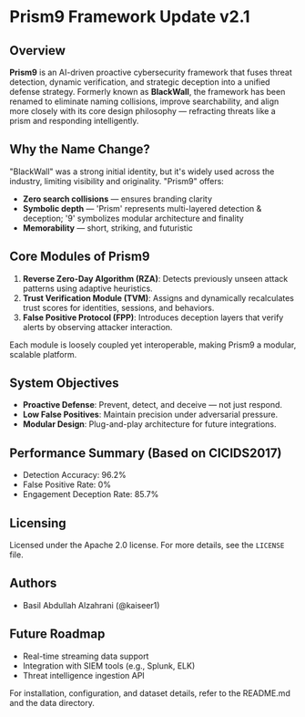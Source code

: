# Prism9 Framework Update v2.1

## Overview

**Prism9** is an AI-driven proactive cybersecurity framework that fuses threat detection, dynamic verification, and strategic deception into a unified defense strategy. Formerly known as **BlackWall**, the framework has been renamed to eliminate naming collisions, improve searchability, and align more closely with its core design philosophy — refracting threats like a prism and responding intelligently.

## Why the Name Change?

"BlackWall" was a strong initial identity, but it's widely used across the industry, limiting visibility and originality. "Prism9" offers:

* **Zero search collisions** — ensures branding clarity
* **Symbolic depth** — 'Prism' represents multi-layered detection & deception; '9' symbolizes modular architecture and finality
* **Memorability** — short, striking, and futuristic

## Core Modules of Prism9

1. **Reverse Zero-Day Algorithm (RZA)**: Detects previously unseen attack patterns using adaptive heuristics.
2. **Trust Verification Module (TVM)**: Assigns and dynamically recalculates trust scores for identities, sessions, and behaviors.
3. **False Positive Protocol (FPP)**: Introduces deception layers that verify alerts by observing attacker interaction.

Each module is loosely coupled yet interoperable, making Prism9 a modular, scalable platform.

## System Objectives

* **Proactive Defense**: Prevent, detect, and deceive — not just respond.
* **Low False Positives**: Maintain precision under adversarial pressure.
* **Modular Design**: Plug-and-play architecture for future integrations.

## Performance Summary (Based on CICIDS2017)

* Detection Accuracy: 96.2%
* False Positive Rate: 0%
* Engagement Deception Rate: 85.7%

## Licensing

Licensed under the Apache 2.0 license. For more details, see the `LICENSE` file.

## Authors

* Basil Abdullah Alzahrani (@kaiseer1)

## Future Roadmap

* Real-time streaming data support
* Integration with SIEM tools (e.g., Splunk, ELK)
* Threat intelligence ingestion API

For installation, configuration, and dataset details, refer to the README.md and the data directory.

